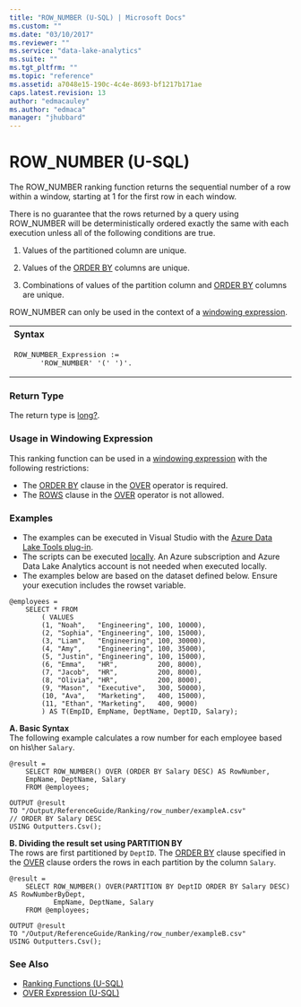 ```yaml
---
title: "ROW_NUMBER (U-SQL) | Microsoft Docs"
ms.custom: ""
ms.date: "03/10/2017"
ms.reviewer: ""
ms.service: "data-lake-analytics"
ms.suite: ""
ms.tgt_pltfrm: ""
ms.topic: "reference"
ms.assetid: a7048e15-190c-4c4e-8693-bf1217b171ae
caps.latest.revision: 13
author: "edmacauley"
ms.author: "edmaca"
manager: "jhubbard"
---
```

# ROW_NUMBER (U-SQL)
The ROW_NUMBER ranking function returns the sequential number of a row within a window, starting at 1 for the first row in each window. 

There is no guarantee that the rows returned by a query using ROW_NUMBER will be deterministically ordered exactly the same with each execution unless all of the following conditions are true. 

1. Values of the partitioned column are unique. 

2. Values of the [ORDER BY](order-by-and-offset-fetch-clause-u-sql.md) columns are unique. 

3. Combinations of values of the partition column and [ORDER BY](order-by-and-offset-fetch-clause-u-sql.md) columns are unique. 

ROW_NUMBER can only be used in the context of a [windowing expression](over-expression-u-sql.md). 
    
<table><th align="left">Syntax</th><tr><td><pre>
ROW_NUMBER_Expression :=                                                                                 
      'ROW_NUMBER' '(' ')'.  
</pre></td></tr></table>

### Return Type 
The return type is [long?](numeric-types-and-literals.md). 

### Usage in Windowing Expression 
This ranking function can be used in a [windowing expression](over-expression-u-sql.md) with the following restrictions: 
* The [ORDER BY](over-expression-u-sql.md#OBC) clause in the [OVER](over-expression-u-sql.md) operator is required. 
* The [ROWS](over-expression-u-sql.md#row_cla) clause in the [OVER](over-expression-u-sql.md) operator is not allowed. 

### Examples
- The examples can be executed in Visual Studio with the [Azure Data Lake Tools plug-in](https://www.microsoft.com/download/details.aspx?id=49504).  
- The scripts can be executed [locally](https://docs.microsoft.com/azure/data-lake-analytics/data-lake-analytics-data-lake-tools-get-started#run-u-sql-locally).  An Azure subscription and Azure Data Lake Analytics account is not needed when executed locally.
- The examples below are based on the dataset defined below.  Ensure your execution includes the rowset variable.  
```
@employees = 
    SELECT * FROM 
        ( VALUES
        (1, "Noah",   "Engineering", 100, 10000),
        (2, "Sophia", "Engineering", 100, 15000),
        (3, "Liam",   "Engineering", 100, 30000),
        (4, "Amy",    "Engineering", 100, 35000),
        (5, "Justin", "Engineering", 100, 15000),
        (6, "Emma",   "HR",          200, 8000),
        (7, "Jacob",  "HR",          200, 8000),
        (8, "Olivia", "HR",          200, 8000),
        (9, "Mason",  "Executive",   300, 50000),
        (10, "Ava",   "Marketing",   400, 15000),
        (11, "Ethan", "Marketing",   400, 9000) 
        ) AS T(EmpID, EmpName, DeptName, DeptID, Salary);
```

**A.    Basic Syntax**   
The following example calculates a row number for each employee based on his\her `Salary`.
```
@result =
    SELECT ROW_NUMBER() OVER (ORDER BY Salary DESC) AS RowNumber,
    EmpName, DeptName, Salary
    FROM @employees;

OUTPUT @result
TO "/Output/ReferenceGuide/Ranking/row_number/exampleA.csv"
// ORDER BY Salary DESC
USING Outputters.Csv();
```

**B.    Dividing the result set using PARTITION BY**   
The rows are first partitioned by `DeptID`. The [ORDER BY](over-expression-u-sql.md#OBC) clause specified in the [OVER](over-expression-u-sql.md) clause orders the rows in each partition by the column `Salary`.
```
@result =
    SELECT ROW_NUMBER() OVER(PARTITION BY DeptID ORDER BY Salary DESC) AS RowNumberByDept,
           EmpName, DeptName, Salary
    FROM @employees;

OUTPUT @result
TO "/Output/ReferenceGuide/Ranking/row_number/exampleB.csv"
USING Outputters.Csv();
```

### See Also 
* [Ranking Functions (U-SQL)](ranking-functions-u-sql.md)  
* [OVER Expression (U-SQL)](over-expression-u-sql.md) 


















